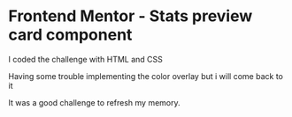 # Frontend Mentor - Stats preview card component

I coded the challenge with HTML and CSS

Having some trouble implementing the color overlay but i will come back to it

It was a good challenge to refresh my memory.
